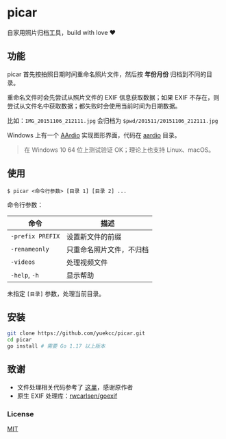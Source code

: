 # picar

自家用照片归档工具，build with love ❤

## 功能

picar 首先按拍照日期时间重命名照片文件，然后按 **年份月份** 归档到不同的目录。
	
重命名文件时会先尝试从照片文件的 EXIF 信息获取数据；如果 EXIF 不存在，则尝试从文件名中获取数据；都失败时会使用当前时间为日期数据。

比如：`IMG_20151106_212111.jpg` 会归档为 `$pwd/201511/20151106_212111.jpg`

Windows 上有一个 [AArdio] 实现图形界面，代码在 [aardio] 目录。

>在 Windows 10 64 位上测试验证 OK；理论上也支持 Linux、macOS。

[AArdio]: http://www.aardio.com/
[aardio]: ./aardio

## 使用

```
$ picar <命令行参数> [目录 1] [目录 2] ...
```

命令行参数：

命令 | 描述
--------------------|----------------------
`-prefix PREFIX`    | 设置新文件的前缀
`-renameonly`       | 只重命名照片文件，不归档
`-videos`			| 处理视频文件
`-help`, `-h`       | 显示帮助

未指定 `[目录]` 参数，处理当前目录。

## 安装

```sh
git clone https://github.com/yuekcc/picar.git
cd picar
go install # 需要 Go 1.17 以上版本
```

## 致谢

- 文件处理相关代码参考了 [这里][codesnippet]，感谢原作者
- 原生 EXIF 处理库：[rwcarlsen/goexif]

[rwcarlsen/goexif]: https://github.com/rwcarlsen/goexif
[codesnippet]: http://www.codesnippet.cn/detail/160420132830.html

### License

[MIT](LICENSE)
